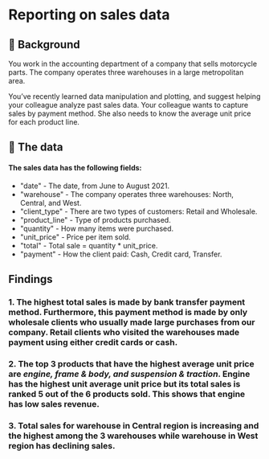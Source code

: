# Reporting on sales data

## 📖 Background
You work in the accounting department of a company that sells motorcycle parts. The company operates three warehouses in a large metropolitan area.

You’ve recently learned data manipulation and plotting, and suggest helping your colleague analyze past sales data. Your colleague wants to capture sales by payment method. She also needs to know the average unit price for each product line.

## 💾 The data

#### The sales data has the following fields:
- "date" - The date, from June to August 2021.
- "warehouse" - The company operates three warehouses: North, Central, and West.
- "client_type" - There are two types of customers: Retail and Wholesale.
- "product_line" - Type of products purchased.
- "quantity" - How many items were purchased.
- "unit_price" - Price per item sold.
- "total" - Total sale = quantity * unit_price.
- "payment" - How the client paid: Cash, Credit card, Transfer.

## **Findings**

### 1. The highest total sales is made by bank transfer payment method. Furthermore, this payment method is made by only wholesale clients who usually made large purchases from our company. Retail clients who visited the warehouses made payment using either credit cards or cash.

### 2. The top 3 products that have the highest average unit price are _engine, frame & body, and suspension & traction_. Engine has the highest unit average unit price but its total sales is ranked 5 out of the 6 products sold. This shows that engine has low sales revenue.

### 3. Total sales for warehouse in Central region is increasing and the highest among the 3 warehouses while warehouse in West region has declining sales.
